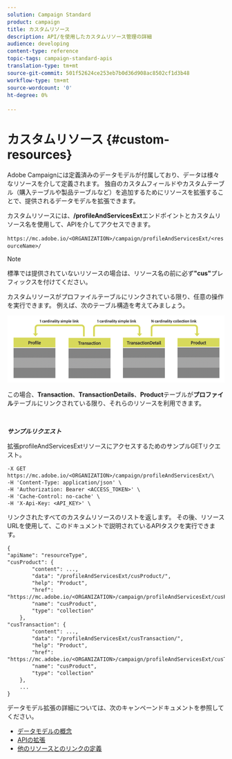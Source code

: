 ```yaml
---
solution: Campaign Standard
product: campaign
title: カスタムリソース
description: API/を使用したカスタムリソース管理の詳細
audience: developing
content-type: reference
topic-tags: campaign-standard-apis
translation-type: tm+mt
source-git-commit: 501f52624ce253eb7b0d36d908ac8502cf1d3b48
workflow-type: tm+mt
source-wordcount: '0'
ht-degree: 0%

---
```



# カスタムリソース {#custom-resources}

Adobe Campaignには定義済みのデータモデルが付属しており、データは様々なリソースを介して定義されます。 独自のカスタムフィールドやカスタムテーブル（購入テーブルや製品テーブルなど）を追加するためにリソースを拡張することで、提供されるデータモデルを拡張できます。

カスタムリソースには、**/profileAndServicesExt**&#x200B;エンドポイントとカスタムリソース名を使用して、APIを介してアクセスできます。

`https://mc.adobe.io/<ORGANIZATION>/campaign/profileAndServicesExt/<resourceName>/`

>[!NOTE]
>
>標準では提供されていないリソースの場合は、リソース名の前に必ず<b>&quot;cus&quot;</b>プレフィックスを付けてください。

カスタムリソースがプロファイルテーブルにリンクされている限り、任意の操作を実行できます。 例えば、次のテーブル構造を考えてみましょう。

![代替テキスト](assets/cusresources.png)

この場合、**Transaction**、**TransactionDetails**、**Product**&#x200B;テーブルが&#x200B;**プロファイル**&#x200B;テーブルにリンクされている限り、それらのリソースを利用できます。

<br/>

***サンプルリクエスト***

拡張profileAndServicesExtリソースにアクセスするためのサンプルGETリクエスト。

```
-X GET https://mc.adobe.io/<ORGANIZATION>/campaign/profileAndServicesExt/\
-H 'Content-Type: application/json' \
-H 'Authorization: Bearer <ACCESS_TOKEN>' \
-H 'Cache-Control: no-cache' \
-H 'X-Api-Key: <API_KEY>' \
```

リンクされたすべてのカスタムリソースのリストを返します。 その後、リソースURLを使用して、このドキュメントで説明されているAPIタスクを実行できます。

```
{
"apiName": "resourceType",
"cusProduct": {
        "content": ...,
        "data": "/profileAndServicesExt/cusProduct/",
        "help": "Product",
        "href": "https://mc.adobe.io/<ORGANIZATION>/campaign/profileAndServicesExt/cusProduct/metadata",
        "name": "cusProduct",
        "type": "collection"
    },
"cusTransaction": {
        "content": ...,
        "data": "/profileAndServicesExt/cusTransaction/",
        "help": "Product",
        "href": "https://mc.adobe.io/<ORGANIZATION>/campaign/profileAndServicesExt/cusTransaction/metadata",
        "name": "cusProduct",
        "type": "collection"
    },
    ...
}
```

データモデル拡張の詳細については、次のキャンペーンドキュメントを参照してください。

* [データモデルの概念](../../developing/using/data-model-concepts.md)
* [APIの拡張](../../developing/using/about-extending-the-api.md)
* [他のリソースとのリンクの定義](https://helpx.adobe.com/campaign/standard/developing/using/configuring-the-resource-s-data-structure.html#defining-links-with-other-resources)
